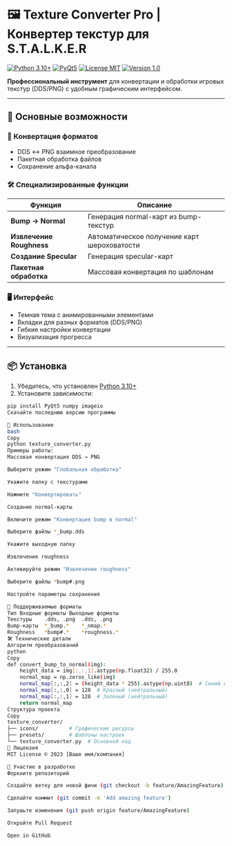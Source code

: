 # 🖼️ Texture Converter Pro | Конвертер текстур для S.T.A.L.K.E.R

[![Python 3.10+](https://img.shields.io/badge/Python-3.10+-%233776AB?logo=python)](https://python.org)
[![PyQt5](https://img.shields.io/badge/GUI-PyQt5-%2341CD52?logo=qt)](https://pypi.org/project/PyQt5/)
[![License MIT](https://img.shields.io/badge/License-MIT-%23green)](LICENSE)
[![Version 1.0](https://img.shields.io/badge/Version-1.0-%23blueviolet)](CHANGELOG.md)

**Профессиональный инструмент** для конвертации и обработки игровых текстур (DDS/PNG) с удобным графическим интерфейсом.

---

## 🌟 Основные возможности

### 🔄 Конвертация форматов
- DDS ↔ PNG взаимное преобразование
- Пакетная обработка файлов
- Сохранение альфа-канала

### 🛠️ Специализированные функции
| Функция | Описание |
|---------|----------|
| **Bump → Normal** | Генерация normal-карт из bump-текстур |
| **Извлечение Roughness** | Автоматическое получение карт шероховатости |
| **Создание Specular** | Генерация specular-карт |
| **Пакетная обработка** | Массовая конвертация по шаблонам |

### 🖥️ Интерфейс
- Темная тема с анимированными элементами
- Вкладки для разных форматов (DDS/PNG)
- Гибкие настройки конвертации
- Визуализация прогресса

---

## 📦 Установка

1. Убедитесь, что установлен [Python 3.10+](https://python.org)
2. Установите зависимости:
```bash
pip install PyQt5 numpy imageio
Скачайте последнюю версию программы

🚀 Использование
bash
Copy
python texture_converter.py
Примеры работы:
Массовая конвертация DDS → PNG

Выберите режим "Глобальная обработка"

Укажите папку с текстурами

Нажмите "Конвертировать"

Создание normal-карты

Включите режим "Конвертация bump в normal"

Выберите файлы *_bump.dds

Укажите выходную папку

Извлечение roughness

Активируйте режим "Извлечение roughness"

Выберите файлы *bump#.png

Настройте параметры сохранения

📂 Поддерживаемые форматы
Тип	Входные форматы	Выходные форматы
Текстуры	.dds, .png	.dds, .png
Bump-карты	*_bump.*	*_nmap.*
Roughness	*bump#.*	*roughness.*
🛠 Технические детали
Алгоритм преобразований
python
Copy
def convert_bump_to_normal(img):
    height_data = img[:,:,1].astype(np.float32) / 255.0
    normal_map = np.zeros_like(img)
    normal_map[:,:,2] = (height_data * 255).astype(np.uint8)  # Синий канал
    normal_map[:,:,0] = 128  # Красный (нейтральный)
    normal_map[:,:,1] = 128  # Зеленый (нейтральный)
    return normal_map
Структура проекта
Copy
texture_converter/
├── icons/          # Графические ресурсы
├── presets/        # Шаблоны настроек
└── texture_converter.py  # Основной код
📜 Лицензия
MIT License © 2023 [Ваше имя/компания]

🤝 Участие в разработке
Форкните репозиторий

Создайте ветку для новой фичи (git checkout -b feature/AmazingFeature)

Сделайте коммит (git commit -m 'Add amazing feature')

Запушьте изменения (git push origin feature/AmazingFeature)

Откройте Pull Request

Open in GitHub
